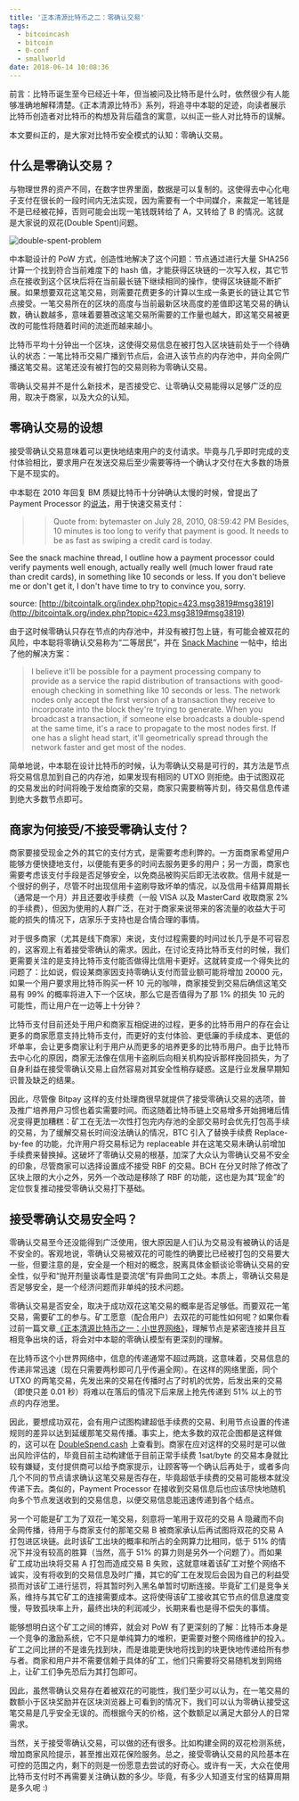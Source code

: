 ```yaml
---
title: '正本清源比特币之二：零确认交易'
tags:
  - bitcoincash
  - bitcoin
  - 0-conf
  - smallworld
date: 2018-06-14 10:08:36
---
```

前言：比特币诞生至今已经近十年，但当被问及比特币是什么时，依然很少有人能够准确地解释清楚。《正本清源比特币》系列，将追寻中本聪的足迹，向读者展示比特币创造者对比特币的构想及背后蕴含的寓意，以纠正一些人对比特币的误解。

本文要纠正的，是大家对比特币安全模式的认知：零确认交易。

<!--more-->

## 什么是零确认交易？

与物理世界的资产不同，在数字世界里面，数据是可以复制的。这使得去中心化电子支付在很长的一段时间内无法实现，因为需要有一个中间媒介，来裁定一笔钱是不是已经被花掉，否则可能会出现一笔钱既转给了 A，又转给了 B 的情况。这就是大家说的双花(Double Spent)问题。

![double-spent-problem](https://i1375.photobucket.com/albums/ag455/imcoddy/Blog/Wat-is-blockchain-Sebastiaan-Verdonk-Double-Spending-Problem_zpsulmobl6h.png)

中本聪设计的 PoW 方式，创造性地解决了这个问题：节点通过进行大量 SHA256 计算一个找到符合当前难度下的 hash 值，才能获得区块链的一次写入权，其它节点在接收到这个区块后将在当前最长链下继续相同的操作，使得区块链能不断扩展。如果想要双花这笔交易，则需要花费更多的计算以生成一条更长的链让其它节点接受。一笔交易所在的区块的高度与当前最新区块高度的差值即这笔交易的确认数，确认数越多，意味着要篡改这笔交易所需要的工作量也越大，即这笔交易被更改的可能性将随着时间的流逝而越来越小。

比特币平均十分钟出一个区块，这使得交易信息在被打包入区块链前处于一个待确认的状态：一笔比特币交易广播到节点后，会进入该节点的内存池中，并向全网广播这笔交易。这笔还没有被打包的交易则称为零确认交易。

零确认交易并不是什么新技术，是否接受它、让零确认交易能得以足够广泛的应用，取决于商家，以及大众的认知。

## 零确认交易的设想

接受零确认交易意味着可以更快地结束用户的支付请求。毕竟与几乎即时完成的支付体验相比，要求用户在发送交易后至少需要等待一个确认才交付在大多数的场景下是不现实的。

中本聪在 2010 年回复 BM 质疑比特币十分钟确认太慢的时候，曾提出了 Payment Processor 的[说法](https://bitcointalk.org/index.php?topic=532.msg6306#msg6306)，用于快速交易支付：

> >Quote from: bytemaster on July 28, 2010, 08:59:42 PM
Besides, 10 minutes is too long to verify that payment is good.  It needs to be as fast as swiping a credit card is today.
>
See the snack machine thread, I outline how a payment processor could verify payments well enough, actually really well (much lower fraud rate than credit cards), in something like 10 seconds or less.  If you don't believe me or don't get it, I don't have time to try to convince you, sorry.
>
source: [http://bitcointalk.org/index.php?topic=423.msg3819#msg3819](http://bitcointalk.org/index.php?topic=423.msg3819#msg3819)

由于这时候零确认只存在节点的内存池中，并没有被打包上链，有可能会被双花的风险，中本聪将零确认交易称为“二等居民”，并在 [Snack Machine](https://bitcointalk.org/index.php?topic=423.msg3819#msg3819) 一帖中，给出了他的解决方案：

> I believe it'll be possible for a payment processing company to provide as a service the rapid distribution of transactions with good-enough checking in something like 10 seconds or less.
The network nodes only accept the first version of a transaction they receive to incorporate into the block they're trying to generate.  When you broadcast a transaction, if someone else broadcasts a double-spend at the same time, it's a race to propagate to the most nodes first. If one has a slight head start, it'll geometrically spread through the network faster and get most of the nodes.

简单地说，中本聪在设计比特币的时候，认为零确认交易是可行的，其方法是节点将交易信息加到自己的内存池，如果发现有相同的 UTXO 则拒绝。由于试图双花的交易发出的时间将晚于发给商家的交易，商家只需要稍等片刻，待交易信息传递到绝大多数节点即可。

## 商家为何接受/不接受零确认支付？

商家要接受现金之外的其它的支付方式，是需要考虑利弊的。一方面商家希望用户能够方便快捷地支付，以便能有更多的时间去服务更多的用户；另一方面，商家也需要考虑该支付手段是否足够安全，以免商品被购买后即无法收款。信用卡就是一个很好的例子，尽管不时出现信用卡盗刷导致坏单的情况，以及信用卡结算周期长（通常是一个月）并且还要收手续费（一般 VISA 以及 MasterCard 收取商家 2% 的手续费），但因为使用的人群广泛，在对于商家来说带来的客流量的收益大于可能的损失的情况下，店家乐于支持也是合情合理的事情。

对于很多商家（尤其是线下商家）来说，支付过程需要的时间过长几乎是不可容忍的，这客观上有着接受零确认的需求。因此，在讨论支持比特币支付的时候，我们更需要关注的是支持比特币支付能否做得比信用卡更好。这就转变成一个得失比的问题了：比如说，假设某商家因支持零确认支付而营业额可能将增加 20000 元，如果一个用户要求用比特币购买一杯 10 元的咖啡，商家接受到交易后确信这笔交易有 99% 的概率将进入下一个区块，那么它是否值得为了那 1% 的损失 10 元的可能性，而让用户在一边等上十分钟？

比特币支付目前还处于用户和商家互相促进的过程，更多的比特币用户的存在会让更多的商家愿意支持比特币支付，而更好的支付体验、更低廉的手续成本、更低的坏单率，会让更多商家让利于用户从而更多的培养更多的比特币用户。由于比特币去中心化的原因，商家无法像在信用卡盗刷后向相关机构投诉那样挽回损失，为了自身利益在接受零确认交易上自然容易对其安全性稍存疑惑。这是行业发展早期知识普及缺乏的结果。

因此，尽管像 Bitpay 这样的支付处理商很早就提供了接受零确认交易的选项，普及推广培养用户习惯也着实需要时间。而这随着比特币链上交易增多开始拥堵后情况变得更加糟糕：矿工在无法一次性打包完内存池的全部交易时会优先打包高手续的交易，为了缓解交易长时间没法确认的情况，BTC 引入了替换手续费 Replace-by-fee 的功能，允许用户将交易标记为 replaceable 并在这笔交易未确认前增加手续费来替换掉。这破坏了零确认交易的根基，加深了大众认为零确认交易不安全的印象，尽管商家可以选择设置成不接受 RBF 的交易。BCH 在分叉时除了修改了区块上限的大小之外，另外一个改动是移除了 RBF 的功能，这也是为其“现金”的定位恢复推动接受零确认交易打下基础。

## 接受零确认交易安全吗？

零确认交易至今还没能得到广泛使用，很大原因是人们认为交易没有被确认的话是不安全的。客观地说，零确认交易被双花的可能性的确要比已经被打包的交易要大一些，但要注意的是，安全是一个相对的概念，脱离具体金额谈论零确认交易的安全性，似乎和“抛开剂量谈毒性是耍流氓”有异曲同工之处。本质上，零确认交易是否足够安全，是一个经济问题而非单纯的技术问题。

零确认交易是否安全，取决于成功双花这笔交易的概率是否足够低。而要双花一笔交易，需要矿工的参与。矿工愿意（配合用户）去双花的可能性如何呢？如果你看过前一篇文章[《正本清源比特币之一：小世界网络》](https://imcoddy.github.io/bitcoin-cash-note/2018/06/10/bitcoin-rethink-1-small-world-network/)，理解节点是紧密连接并且互相竞争出块的话，将会对中本聪的零确认模型有更深刻的理解。

在比特币这个小世界网络中，信息的传递通常不超过两跳，这意味着，交易信息的传递非常迅速（现在只需要两秒即可几乎传遍全网）。在这样的网络里面，同个 UTXO 的两笔交易，先发出来的交易在传播时占了时机的优势，后发出来的交易（即使只差 0.01 秒）将难以在落后的情况下后来居上抢先传递到 51% 以上的节点的内存池里。

因此，要想成功双花，会有用户试图构建超低手续费的交易、利用节点设置的传递规则的差异以达到延缓那笔交易传播。事实上，绝太多数的双花企图都是这样做的，这可以在 [DoubleSpend.cash](https://doublespend.cash/) 上查看到。商家在应对这样的交易时是可以做出风险评估的，毕竟目前主动构建低于目前正常手续费 1sat/byte 的交易本身就比较有嫌疑，支付提供商可以给予商家提示，让顾客等一个确认后再处于，或者多向几个不同的节点请求确认这笔交易是否存在，毕竟超低手续费的交易可能根本就没传递下去。类似的，Payment Processor 在接收到交易信息后也应该尽快地随机向多个节点发送收到的交易信息，以便交易信息能迅速传递到各个结点。

另一个可能是矿工为了双花一笔交易，刻意将一笔用于双花的交易 A 隐藏而不向全网传播，待用于与商家支付的那笔交易 B 被商家承认后再试图将双花的交易 A 打包进区块链。此时该矿工出块的概率和所占的全网算力比相同，低于 51% 的情况下并没有较高的胜算（当然，高于 51% 的算力则是另外一个问题了）。而如果矿工成功出块将交易 A 打包而造成交易 B 失败，这就意味着该矿工对整个网络不诚实，没有将收到的交易信息及时广播，其它的矿工在发现后会因为自己的利益受损而对该矿工进行惩罚，将其暂时列入黑名单暂时切断连接。毕竟矿工们是竞争关系，维持与其它矿工的连接需要成本。这将使得该矿工接收其它节点的信息速度变慢，导致孤块率上升，最终出块的利润减少，长期来看也是得不偿失的事情。

能够想明白这个矿工之间的博弈，就会对 PoW 有了更深刻的了解：比特币本身是一个竞争的激励系统，它不只是单纯算力的堆积，更需要对整个网络维护的投入。矿工之间比拼的不是谁先找到块，而是谁能更快地将找到的块更快地传递给所有参与者。商家和用户并不需要信赖于具体的矿工，他们只需要将交易随机发到网络上，让矿工们争先恐后为其打包即可。

因此，虽然零确认交易存在着被双花的可能性，我们至少可以认为，在一笔交易的数额小于区块奖励并在区块浏览器上可看到的情况下，我们可以认为零确认接受这笔交易是几乎安全无误的。而根据今天的价格，这个数额足以满足大部分人的日常需求。

当然，关于接受零确认交易，可以做的还有很多。比如构建全网的双花检测系统，增加商家风险提示，甚至推出双花保险服务。总之，接受零确认交易的风险基本在可控的范围之内，剩下的则是一份愿意去尝试的好奇心。或许有一天，大众在使用比特币支付时不再需要关注确认数的多少。毕竟，有多少人知道支付宝的结算周期是多久呢 :)
